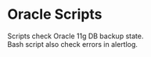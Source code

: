 Oracle Scripts
==============


Scripts check Oracle 11g DB backup state.\
Bash script also check errors in alertlog.

